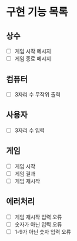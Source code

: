 # 구현 기능 목록

## 상수
- [ ] 게임 시작 메시지
- [ ] 게임 종료 메시지

## 컴퓨터
- [ ] 3자리 수 무작위 출력

## 사용자
- [ ] 3자리 수 입력

## 게임
- [ ] 게임 시작
- [ ] 게임 결과
- [ ] 게임 재시작

## 에러처리
- [ ] 게임 재시작 입력 오류
- [ ] 숫자가 아닌 입력 오류
- [ ] 1-9가 아닌 숫자 입력 오류